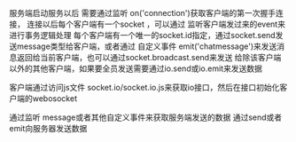 服务端启动服务以后 需要通过监听 on('connection')获取客户端的第一次握手连接，
连接以后每个客户端有一个socket ，可以通过 监听客户端发过来的event来进行事务逻辑处理
每个客户端有一个唯一的socket.id指定，通过socket.send发送message类型给客户端，或者通过
自定义事件 emit('chatmessage')来发送消息返回给当前客户端，也可以通过socket.broadcast.send来发送
给除该客户端以外的其他客户端，如果要全员发送需要通过io.send或io.emit来发送数据



客户端通过访问js文件  socket.io/socket.io.js来获取io接口，然后在接口初始化客户端的webosocket

通过监听 message或者其他自定义事件来获取服务端发送的数据
通过send或者emit向服务器发送数据
